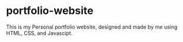 # portfolio-website
This is my Personal portfolio website, designed and made by me using HTML, CSS, and Javascipt.
